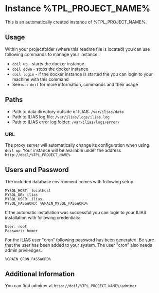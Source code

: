 # Instance %TPL_PROJECT_NAME%

This is an automatically created instance of %TPL_PROJECT_NAME%.

## Usage

Within your projectfolder (where this readme file is located)
you can use following commands to manage your instance:

* `doil up` - starts the docker instance
* `doil down` - stops the docker instance
* `doil login` - if the docker instance is started the you can
  login to your machine with this command
* See `man doil` for more information, commands and their usage

## Paths

* Path to data directory outside of ILIAS: `/var/ilias/data`
* Path to ILIAS log file: `/var/ilias/logs/ilias.log`
* Path to ILIAS error log folder: `/var/ilias/logs/error/`

### URL

The proxy server will automatically change its configuration when
using `doil up`. Your instance will be available under the address
`http://doil/%TPL_PROJECT_NAME%`

## Users and Password

The included database environment comes with following setup:

```
MYSQL_HOST: localhost
MYSQL_DB: ilias
MYSQL_USER: ilias
MYSQL_PASSWORD: %GRAIN_MYSQL_PASSWORD%
```

If the automatic installation was successful you can login to your ILIAS
installation with following credentials:

```
User: root
Passwort: homer
```

For the ILIAS user "cron" following password has been generated. Be sure that the user
has been added to your system. The user "cron" also needs admin priviledges.

```
%GRAIN_CRON_PASSWORD%
```

## Additional Information

You can find adminer at `http://doil/%TPL_PROJECT_NAME%/adminer`